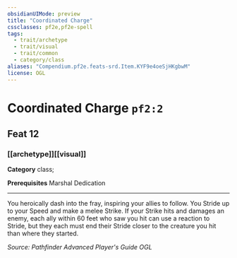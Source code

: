 ```yaml
---
obsidianUIMode: preview
title: "Coordinated Charge"
cssclasses: pf2e,pf2e-spell
tags:
  - trait/archetype
  - trait/visual
  - trait/common
  - category/class
aliases: "Compendium.pf2e.feats-srd.Item.KYF9e4oeSjHKgbwM"
license: OGL
---
```

# Coordinated Charge `pf2:2`
## Feat 12
### [[archetype]][[visual]]

**Category** class; 



**Prerequisites** Marshal Dedication
* * *
You heroically dash into the fray, inspiring your allies to follow. You Stride up to your Speed and make a melee Strike. If your Strike hits and damages an enemy, each ally within 60 feet who saw you hit can use a reaction to Stride, but they each must end their Stride closer to the creature you hit than where they started.

*Source: Pathfinder Advanced Player's Guide*
*OGL*